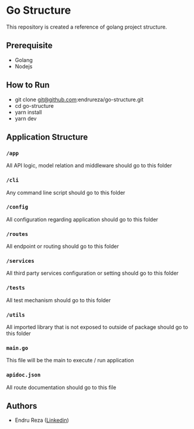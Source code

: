 # Go Structure

This repository is created a reference of golang project structure.

## Prerequisite

* Golang
* Nodejs

## How to Run

* git clone git@github.com:endrureza/go-structure.git
* cd go-structure
* yarn install
* yarn dev

## Application Structure

### `/app`

All API logic, model relation and middleware should go to this folder

### `/cli`

Any command line script should go to this folder

### `/config`

All configuration regarding application should go to this folder

### `/routes`

All endpoint or routing should go to this folder

### `/services`

All third party services configuration or setting should go to this folder

### `/tests`

All test mechanism should go to this folder

### `/utils`

All imported library that is not exposed to outside of package should go to this folder

### `main.go`

This file will be the main to execute / run application

### `apidoc.json`

All route documentation should go to this file

## Authors

* Endru Reza ([Linkedin](https://linkedin.com/in/endrureza))